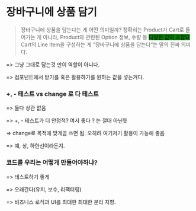 # 장바구니에 상품 담기

> 장바구니에 상품을 담는다는 게 어떤 의미일까? 정확히는 Product가 Cart로 들어가는 게 아니라, Product와 관련된 Option 정보, 수량 등 <mark style="background-color:green;">다양한 값이 조합돼</mark> Cart의 Line Item을 구성하는 게 “장바구니에 상품을 담는다”는 말의 진짜 의미다.



\=> 그냥 그대로 담는것 만이 역할이 아니다.

\=> 컴포넌트에서 받기를 혹은 활용하기를 원하는 값을 넣는거다.



### +, - 테스트 vs change 로 다 테스트

\=> 둘다 상관 없음

\=> +, - 테스트가 더 안정적? 여서 좋다 ? 는 절대 아닌듯

\=> change로 목적에 맞게끔 쓰면 됨. 오히려 여기저기 활용이 가능해 좋음

\=> 예, 상, 하한선이라든지.



### 코드를 우리는 어떻게 만들어야하냐?

\=> 테스트하기 좋게

\=> 오래간다(유지, 보수, 리팩터링)

\=> 비즈니스 로직과 UI를 최대한 최대한 분리 지향.





